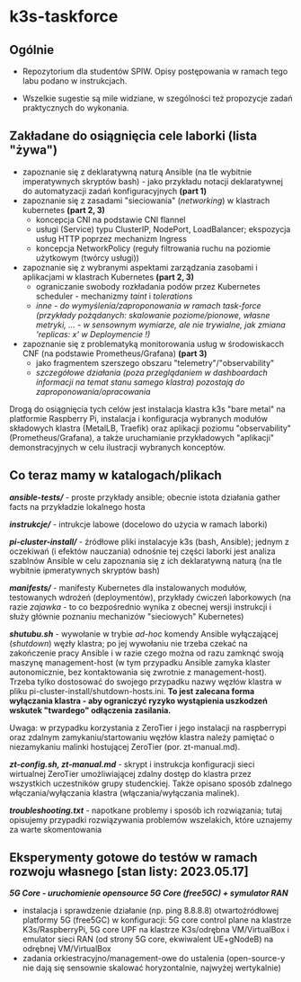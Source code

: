 # k3s-taskforce

## **Ogólnie**

* Repozytorium dla studentów SPIW. Opisy postępowania w ramach tego labu podano w instrukcjach.

* Wszelkie sugestie są mile widziane, w szególności też propozycje zadań praktycznych do wykonania.

## **Zakładane do osiągnięcia cele laborki (lista "żywa")**

* zapoznanie się z deklaratywną naturą Ansible (na tle wybitnie imperatywnych skryptów bash) - jako przykładu notacji deklaratywnej do automatyzacji zadań konfiguracyjnych **(part 1)**
* zapoznanie się z zasadami "sieciowania" (_networking_) w klastrach kubernetes **(part 2, 3)**
  * koncepcja CNI na podstawie CNI flannel
  * usługi (Service) typu ClusterIP, NodePort, LoadBalancer; ekspozycja usług HTTP poprzez mechanizm Ingress
  * koncepcja NetworkPolicy (reguły filtrowania ruchu na poziomie użytkowym (twórcy usługi))
* zapoznanie się z wybranymi aspektami zarządzania zasobami i aplikacjami w klastrach Kubernetes **(part 2, 3)**
  * ograniczanie swobody rozkładania podów przez Kubernetes scheduler - mechanizmy _taint_ i _tolerations_
  * _inne - do wymyślenia/zaproponowania w ramach task-force (przykłady pożądanych: skalowanie poziome/pionowe, własne metryki, ... - w sensownym wymiarze, ale nie trywialne, jak zmiana 'replicas: x' w Deploymencie \!)_
* zapoznanie się z problematyką monitorowania usług w środowiskacch CNF (na podstawie Prometheus/Grafana) **(part 3)**
  * jako fragmentem szerszego obszaru "telemetry"/"observability"
  * _szczegółowe działania (poza przeglądaniem w dashboardach informacji na temat stanu samego klastra) pozostają do zaproponowania/opracowania_

Drogą do osiągnięcia tych celów jest instalacja klastra k3s "bare metal" na platformie Raspberry Pi, instalacja i konfiguracja wybranych modułów składowych klastra (MetalLB, Traefik) oraz aplikacji poziomu "observability" (Prometheus/Grafana), a także uruchamianie przykładowych "aplikacji" demonstracyjnych w celu ilustracji wybranych konceptów.

## **Co teraz mamy w katalogach/plikach**

**_ansible-tests/_** - proste przykłady ansible; obecnie istota działania gather facts na przykładzie lokalnego hosta

**_instrukcje/_** - intrukcje labowe (docelowo do użycia w ramach laborki)

**_pi-cluster-install/_** - źródłowe pliki instalacyje k3s (bash, Ansible); jednym z oczekiwań (i efektów nauczania) odnośnie tej części laborki jest analiza szablnów Ansible w celu zapoznania się z ich deklaratywną naturą (na tle wybitnie ipmeratywnych skryptów bash)

**_manifests/_** - manifesty Kubernetes dla instalowanych modułów, testowanych wdrożeń (deploymentów), przykłady ćwiczeń laborkowych (na razie _zajawka_ - to co bezpośrednio wynika z obecnej wersji instrukcji i służy głównie poznaniu mechanizów "sieciowych" Kubernetes)

**_shutubu.sh_** - wywołanie w trybie _ad-hoc_ komendy Ansible wyłączającej (_shutdown_) węzły klastra; po jej wywołaniu nie trzeba czekać na zakończenie pracy Ansible i w razie czego można od razu zamknąć swoją maszynę management-host (w tym przypadku Ansible zamyka klaster autonomicznie, bez kontaktowania się zwrotnie z management-host). Trzeba tylko dostosować do swojego przypadku nazwy węzłów klastra w pliku pi-cluster-install/shutdown-hosts.ini. **To jest zalecana forma wyłączania klastra - aby ograniczyć ryzyko wystąpienia uszkodzeń wskutek "twardego" odłączenia zasilania.**

Uwaga: w przypadku korzystania z ZeroTier i jego instalacji na raspberrypi oraz zdalnym zamykaniu/startowaniu węzłów klastra należy pamiętać o niezamykaniu malinki hostującej ZeroTier (por. zt-manual.md).

**_zt-config.sh, zt-manual.md_** - skrypt i instrukcja konfiguracji sieci wirtualnej ZeroTier umożliwiającej zdalny dostęp do klastra przez wszystkich uczestników grupy studenckiej. Także opisano sposób zdalnego włączania/wyłączania klastra (włączania/wyłączania malinek).

**_troubleshooting.txt_** - napotkane problemy i sposób ich rozwiązania; tutaj opisujemy przypadki rozwiązywania problemów wszelakich, które uznajemy za warte skomentowania

## Eksperymenty gotowe do testów w ramach rozwoju własnego \[stan listy: 2023.05.17\]

**_5G Core - uruchomienie opensource 5G Core (free5GC) + symulator RAN_**
  * instalacja i sprawdzenie działanie (np. ping 8.8.8.8) otwartoźródłowej platformy 5G (free5GC) w konfiguracji: 5G core control plane na klastrze K3s/RaspberryPi, 5G core UPF na klastrze K3s/odrębna VM/VirtualBox i emulator sieci RAN (od strony 5G core, ekwiwalent UE+gNodeB) na odrębnej VM/VirtualBox
  * zadania orkiestracyjno/management-owe do ustalenia (open-source-y nie dają się sensownie skalować horyzontalnie, najwyżej wertykalnie)
